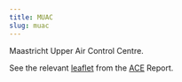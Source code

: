 ```yaml
---
title: MUAC
slug: muac
---
```


Maastricht Upper Air Control Centre.

See the relevant [leaflet][leaf] from the [ACE] Report.

[leaf]: /library/ace/ansp-factsheets/MUAC.pdf "ACE Benchmarking Report Factsheet: MUAC"

[ACE]: https://www.eurocontrol.int/sites/default/files/2022-06/eurocontrol-ace-2020-benchmarking-report.pdf "ACE 2020 Benchmarking Report"
